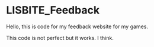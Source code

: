 # LISBITE_Feedback
Hello, this is code for my feedback website for my games.

This code is not perfect but it works. I think.
